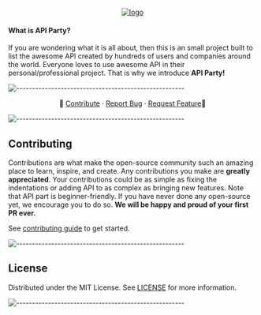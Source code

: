 <p align="center">
<a href="https://apiparty.vercel.app/"><img src="src/public/images/logo.png" alt="logo"/></a>
</p>

<h4>What is API Party?</h4>
<p> If you are wondering what it is all about, then this is an small project built to list the awesome API created by hundreds of users and companies around the world. Everyone loves to use awesome API in their personal/professional project. That is why we introduce <b>API Party!</b> 

![-----------------------------------------------------](https://raw.githubusercontent.com/andreasbm/readme/master/assets/lines/aqua.png)

<p align="center">
    🌟
    <a href="https://github.com/TheLearneer/api-party/blob/main/CONTRIBUTING.md">Contribute</a>
    ·
    <a href="https://github.com/TheLearneer/api-party/blob/main/.github/ISSUE_TEMPLATE/bug_report.md">Report Bug</a>
    ·
    <a href="https://github.com/TheLearneer/api-party/blob/main/.github/ISSUE_TEMPLATE/feature_request.md">Request Feature</a>🌟
</p>

![-----------------------------------------------------](https://raw.githubusercontent.com/andreasbm/readme/master/assets/lines/aqua.png)

## Contributing
Contributions are what make the open-source community such an amazing place to learn, inspire, and create. Any contributions you make are **greatly appreciated**. Your contributions could be as simple as fixing the indentations or adding API to as complex as bringing new features. Note that API part is beginner-friendly. If you have never done any open-source yet, we encourage you to do so. **We will be happy and proud of your first PR ever.**

See [contributing guide](.github/CONTRIBUTING.md) to get started.

![-----------------------------------------------------](https://raw.githubusercontent.com/andreasbm/readme/master/assets/lines/aqua.png)


## License
Distributed under the MIT License. See [LICENSE](LICENSE) for more information.

![-----------------------------------------------------](https://raw.githubusercontent.com/andreasbm/readme/master/assets/lines/aqua.png)